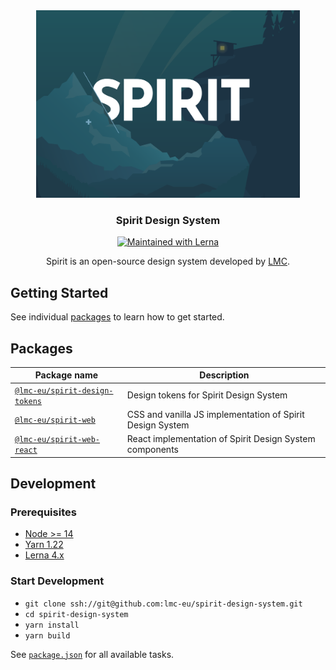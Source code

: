 <div align="center">
<img src="https://github.com/lmc-eu/spirit-design-system/blob/main/static/spirit.svg?raw=true" width="422" height="300" alt="Spirit Design System" />

### Spirit Design System

[![Maintained with Lerna](https://img.shields.io/badge/maintained%20with-lerna-cc00ff.svg)](https://lerna.js.org)

Spirit is an open-source design system developed by [LMC].

</div>

## Getting Started

See individual [packages](#packages) to learn how to get started.

## Packages

| Package name                                               | Description                                               |
| ---------------------------------------------------------- | --------------------------------------------------------- |
| [`@lmc-eu/spirit-design-tokens`](./packages/design-tokens) | Design tokens for Spirit Design System                    |
| [`@lmc-eu/spirit-web`](./packages/web)                     | CSS and vanilla JS implementation of Spirit Design System |
| [`@lmc-eu/spirit-web-react`](./packages/web-react)         | React implementation of Spirit Design System components   |

## Development

### Prerequisites

- [Node >= 14](https://nodejs.org)
- [Yarn 1.22](https://yarnpkg.com)
- [Lerna 4.x](https://lerna.js.org)

### Start Development

- `git clone ssh://git@github.com:lmc-eu/spirit-design-system.git`
- `cd spirit-design-system`
- `yarn install`
- `yarn build`

See [`package.json`](./package.json) for all available tasks.

[lmc]: https://github.com/lmc-eu
